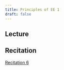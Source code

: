 ```yaml
---
title: Principles of EE 1
draft: false
---
```

## Lecture
## Recitation
[Recitation 6](Recitation%206.md)
